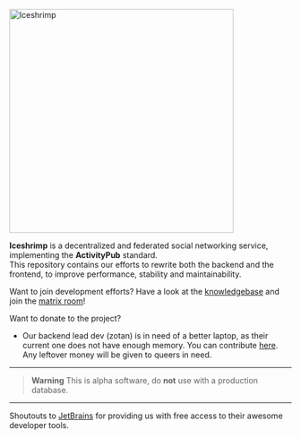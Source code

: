 <p><img src="/iceshrimp/iceshrimp/media/branch/dev/assets/logo.png" alt="Iceshrimp" width="400px"></p>
<p><strong>Iceshrimp</strong> is a decentralized and federated social networking service, implementing the <strong>ActivityPub</strong> standard.<br>
This repository contains our efforts to rewrite both the backend and the frontend, to improve performance, stability and maintainability.</p>

Want to join development efforts? Have a look at the [knowledgebase](https://kb.iceshrimp.dev) and join the [matrix room](https://matrix.to/#/%23iceshrimp-dev:161.rocks)!

Want to donate to the project?
  - Our backend lead dev (zotan) is in need of a better laptop, as their current one does not have enough memory. You can contribute [here](https://bunq.me/zotanlaptopcrowdfund). Any leftover money will be given to queers in need.

---

> **Warning**
> This is alpha software, do **not** use with a production database.

---

Shoutouts to [JetBrains](https://jb.gg/OpenSourceSupport) for providing us with free access to their awesome developer tools.
